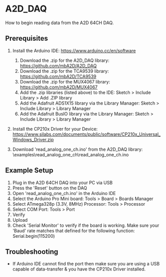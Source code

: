# A2D_DAQ

How to begin reading data from the A2D 64CH DAQ.

## Prerequisites

1. Install the Arduino IDE: https://www.arduino.cc/en/software

   1. Download the .zip for the A2D_DAQ library: https://github.com/mbA2D/A2D_DAQ
   2. Download the .zip for the TCA9539 library: https://github.com/mbA2D/TCA9539
   3. Download the .zip for the MUX4067 library: https://github.com/mbA2D/MUX4067
   4. Add the .zip libraries (listed above) to the IDE: Sketch > Include Library > Add .ZIP library
   5. Add the Adafruit ADS1X15 library via the Library Manager: Sketch > Include Library > Library Manager
   6. Add the Adafruit BusIO library via the Library Manager: Sketch > Include Library > Library Manager

2. Install the CP210x Driver for your Device: https://www.silabs.com/documents/public/software/CP210x_Universal_Windows_Driver.zip

3. Download 'read_analog_one_ch.ino' from the A2D_DAQ library: \examples\read_analog_one_ch\read_analog_one_ch.ino

## Example Setup

1. Plug in the A2D 64CH DAQ into your PC via USB
2. Press the 'Reset' button on the DAQ
3. Open 'read_analog_one_ch.ino' in the Arduino IDE
4. Select the Arduino Pro Mini board: Tools > Board > Boards Manager
5. Select ATmega328p (3.3V, 8MHz) Processor: Tools > Processor
6. Select COM Port: Tools > Port
7. Verify
8. Upload
9. Check 'Serial Monitor' to verify if the board is working. Make sure your 'Baud' rate matches that defined for the following function: Serial.begin(115200)

## Troubleshooting

- If Arduino IDE cannot find the port then make sure you are using a USB capable of data-transfer & you have the CP210x Driver installed.
